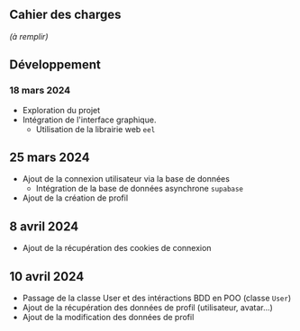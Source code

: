 ## Cahier des charges
*(à remplir)*

## Développement
### 18 mars 2024
- Exploration du projet
- Intégration de l'interface graphique.	
    - Utilisation de la librairie web `eel`

## 25 mars 2024
- Ajout de la connexion utilisateur via la base de données
    - Intégration de la base de données asynchrone `supabase`
- Ajout de la création de profil

## 8 avril 2024
- Ajout de la récupération des cookies de connexion 

## 10 avril 2024
- Passage de la classe User et des intéractions BDD en POO (classe `User`)
- Ajout de la récupération des données de profil (utilisateur, avatar...)
- Ajout de la modification des données de profil